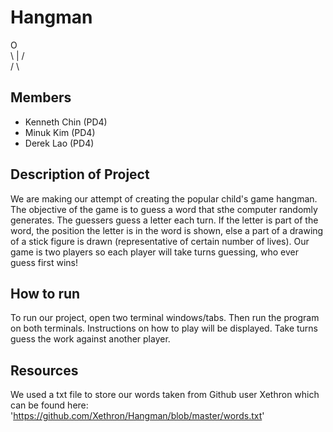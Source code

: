 # Hangman
  O  
\ | /  
 / \  


## Members 
- Kenneth Chin (PD4)
- Minuk Kim  (PD4)
- Derek Lao  (PD4)

## Description of Project  
We are making our attempt of creating the popular child's game hangman.
The objective of the game is to guess a word that sthe computer randomly generates. The
guessers guess a letter each turn. If the letter is part of the word, the
position the letter is in the word is shown, else a part of a drawing of a stick
figure is drawn (representative of certain number of lives). Our game is two players so each 
player will take turns guessing, who ever guess first wins!


## How to run
To run our project, open two terminal windows/tabs. Then run the program on both
terminals. Instructions on how to play will be displayed. Take turns guess the
work against another player.


## Resources
We used a txt file to store our words taken from Github user Xethron which can be found here:  
'https://github.com/Xethron/Hangman/blob/master/words.txt'
